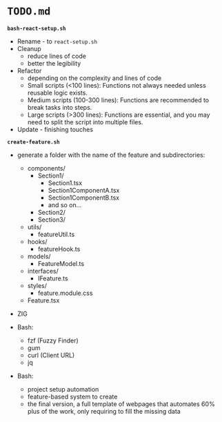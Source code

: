 # `TODO.md`

**`bash-react-setup.sh`**

- Rename - to `react-setup.sh`
- Cleanup
  - reduce lines of code
  - better the legibility
- Refactor
  - depending on the complexity and lines of code
  - Small scripts (<100 lines): Functions not always needed unless reusable logic exists.
  - Medium scripts (100-300 lines): Functions are recommended to break tasks into steps.
  - Large scripts (>300 lines): Functions are essential, and you may need to split the script into multiple files.
- Update - finishing touches

**`create-feature.sh`**

- generate a folder with the name of the feature and subdirectories:

  - components/
    - Section1/
      - Section1.tsx
      - Section1ComponentA.tsx
      - Section1ComponentB.tsx
      - and so on...
    - Section2/
    - Section3/
  - utils/
    - featureUtil.ts
  - hooks/
    - featureHook.ts
  - models/
    - FeatureModel.ts
  - interfaces/
    - IFeature.ts
  - styles/
    - feature.module.css
  - Feature.tsx

- ZIG
- Bash:
  - fzf (Fuzzy Finder)
  - gum
  - curl (Client URL)
  - jq
- Bash:
  - project setup automation
  - feature-based system to create
  - the final version, a full template of webpages that automates 60% plus of the work, only requiring to fill the missing data
